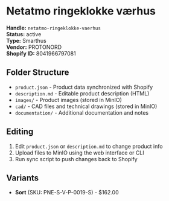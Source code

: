 # Netatmo ringeklokke værhus

**Handle:** `netatmo-ringeklokke-vaerhus`  
**Status:** active  
**Type:** Smarthus  
**Vendor:** PROTONORD  
**Shopify ID:** 8041966797081  

## Folder Structure

- `product.json` - Product data synchronized with Shopify
- `description.md` - Editable product description (HTML)
- `images/` - Product images (stored in MinIO)
- `cad/` - CAD files and technical drawings (stored in MinIO)
- `documentation/` - Additional documentation and notes

## Editing

1. Edit `product.json` or `description.md` to change product info
2. Upload files to MinIO using the web interface or CLI
3. Run sync script to push changes back to Shopify

## Variants

- **Sort** (SKU: PNE-S-V-P-0019-S) - $162.00
